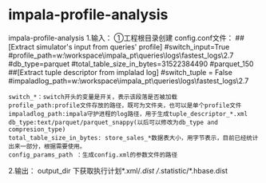 # impala-profile-analysis
impala-profile-analysis
1.输入：
	①工程根目录创建 config.conf文件：
		##[Extract simulator's input from queries' profile]
		#switch_input=True
		#profile_path=w:\workspace\impala_pt\queries\logs\fastest_logs\2.7
		#db_type=parquet
		#total_table_size_in_bytes=31522384490 #parquet_150
		##[Extract tuple descriptor from implalad log]
		#switch_tuple = False
		#impaladlog_path=w:\workspace\impala_pt\queries\logs\fastest_logs\2.7

	switch_*：switch开头的变量是开关，表示该段落是否被加载
    profile_path:profile文件存放的路径，既可为文件夹，也可以是单个profile文件
    impaladlog_path:impala守护进程的log路径，用于生成tuple_descriptor_*.xml
    db_type:text/parquet/parquet_snappy(以后可以修改为db_type and compresion_type)
    total_table_size_in_bytes: store_sales_*数据表大小，用字节表示，目前已经统计出来一部分，根据需要使用。
	config_params_path ：生成config.xml的参数文件的路径

2.输出：
	output_dir 下获取执行计划*.xml/*.dist /*.statistic/*.hbase.dist



    

